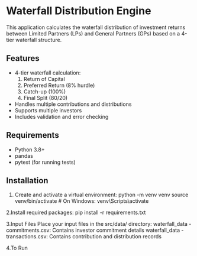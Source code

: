 # Waterfall Distribution Engine

This application calculates the waterfall distribution of investment returns between Limited Partners (LPs) and General Partners (GPs) based on a 4-tier waterfall structure.

## Features

- 4-tier waterfall calculation:
  1. Return of Capital
  2. Preferred Return (8% hurdle)
  3. Catch-up (100%)
  4. Final Split (80/20)
- Handles multiple contributions and distributions
- Supports multiple investors
- Includes validation and error checking

## Requirements

- Python 3.8+
- pandas
- pytest (for running tests)

## Installation

1. Create and activate a virtual environment:
python -m venv venv
source venv/bin/activate  # On Windows: venv\Scripts\activate

2.Install required packages:
pip install -r requirements.txt

3.Input Files
Place your input files in the src/data/ directory:
  waterfall_data - commitments.csv: Contains investor commitment details
  waterfall_data - transactions.csv: Contains contribution and distribution records

4.To Run
```python src/main.py
